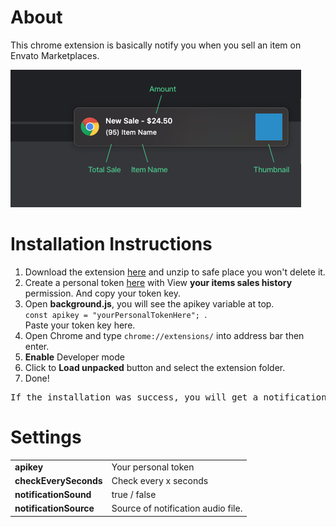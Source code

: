 # About

This chrome extension is basically notify you when you sell an item on Envato Marketplaces.

<img src='https://github.com/eg/Sales-Notification-for-Envato-Authors/blob/master/assets/img/preview.png?raw=true' alt='preview'>

# Installation Instructions
<ol>
<li>Download the extension <a href='https://github.com/eg/Sales-Notification-for-Envato-Authors/archive/master.zip'>here</a> and unzip to safe place you won't delete it.</li>
<li>Create a personal token <a href='https://build.envato.com/create-token' target='_blank'>here</a> with View <b>your items sales history</b> permission. And copy your token key.</li>
<li>Open <b>background.js</b>, you will see the apikey variable at top. <br> <code>const apikey = "yourPersonalTokenHere"; </code>. <br>Paste your token key here.</li>
<li>Open Chrome and type <code>chrome://extensions/</code> into address bar then enter.</li>
<li><b>Enable</b> Developer mode</li>
<li>Click to <b>Load unpacked</b> button and select the extension folder.</li>
<li>Done! </li>
</ol>
<pre>If the installation was success, you will get a notification of your last sale after.</pre>

# Settings
<table>
    <tr>
        <td><b>apikey</b></td>
        <td>Your personal token</td>
    </tr>
    <tr>
        <td><b>checkEverySeconds</b></td>
        <td>Check every x seconds</td>
    </tr>
    <tr>
        <td><b>notificationSound</b></td>
        <td>true / false</td>
    </tr>
    <tr>
        <td><b>notificationSource</b></td>
        <td>Source of notification audio file.</td>
    </tr>
</table>
